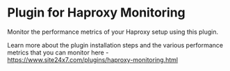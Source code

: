 
Plugin for Haproxy Monitoring
=============================

Monitor the performance metrics of your Haproxy setup using this plugin. 
  
Learn more about the plugin installation steps and the various performance metrics that you can monitor here - https://www.site24x7.com/plugins/haproxy-monitoring.html

